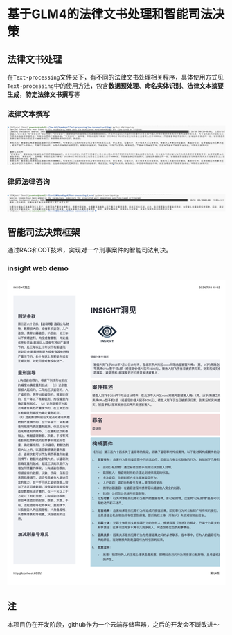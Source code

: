 # 基于GLM4的法律文书处理和智能司法决策
## 法律文书处理
在`Text-processing`文件夹下，有不同的法律文书处理相关程序，具体使用方式见`Text-processing`中的使用方法，包含**数据预处理**、**命名实体识别**、**法律文本摘要生成**，**特定法律文书撰写**等
### 法律文本撰写
![法律文本撰写](Text-processing/Law-Document-writing/img/image.png)
### 律师法律咨询
![律师](Text-processing/Lawer/img/image.png)
## 智能司法决策框架
通过RAG和COT技术，实现对一个刑事案件的智能司法判决。
### insight web demo
![insight-demo](image.png)

## 注
本项目仍在开发阶段，github作为一个云端存储容器，之后的开发会不断改进～